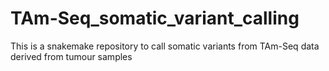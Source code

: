 # TAm-Seq_somatic_variant_calling

This is a snakemake repository to call somatic variants from TAm-Seq data derived from tumour samples
